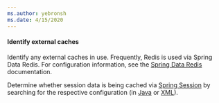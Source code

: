 ```yaml
---
ms.author: yebronsh
ms.date: 4/15/2020
---
```


#### Identify external caches

Identify any external caches in use. Frequently, Redis is used via Spring Data Redis. For configuration information, see the [Spring Data Redis](https://spring.io/projects/spring-data-redis) documentation.

Determine whether session data is being cached via [Spring Session](https://spring.io/projects/spring-session) by searching for the respective configuration (in [Java](https://docs.spring.io/spring-session/docs/current/reference/html5/#httpsession-redis-jc) or [XML](https://docs.spring.io/spring-session/docs/current/reference/html5/#httpsession-redis-xml)).
